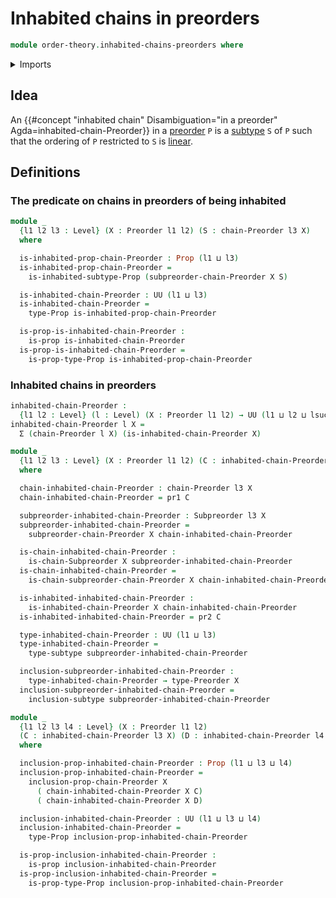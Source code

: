 # Inhabited chains in preorders

```agda
module order-theory.inhabited-chains-preorders where
```

<details><summary>Imports</summary>

```agda
open import foundation.dependent-pair-types
open import foundation.inhabited-subtypes
open import foundation.propositions
open import foundation.subtypes
open import foundation.universe-levels

open import order-theory.chains-preorders
open import order-theory.preorders
open import order-theory.subpreorders
open import order-theory.total-preorders
```

</details>

## Idea

An
{{#concept "inhabited chain" Disambiguation="in a preorder" Agda=inhabited-chain-Preorder}}
in a [preorder](order-theory.preorders.md) `P` is a
[subtype](foundation-core.subtypes.md) `S` of `P` such that the ordering of `P`
restricted to `S` is [linear](order-theory.total-preorders.md).

## Definitions

### The predicate on chains in preorders of being inhabited

```agda
module _
  {l1 l2 l3 : Level} (X : Preorder l1 l2) (S : chain-Preorder l3 X)
  where

  is-inhabited-prop-chain-Preorder : Prop (l1 ⊔ l3)
  is-inhabited-prop-chain-Preorder =
    is-inhabited-subtype-Prop (subpreorder-chain-Preorder X S)

  is-inhabited-chain-Preorder : UU (l1 ⊔ l3)
  is-inhabited-chain-Preorder =
    type-Prop is-inhabited-prop-chain-Preorder

  is-prop-is-inhabited-chain-Preorder :
    is-prop is-inhabited-chain-Preorder
  is-prop-is-inhabited-chain-Preorder =
    is-prop-type-Prop is-inhabited-prop-chain-Preorder
```

### Inhabited chains in preorders

```agda
inhabited-chain-Preorder :
  {l1 l2 : Level} (l : Level) (X : Preorder l1 l2) → UU (l1 ⊔ l2 ⊔ lsuc l)
inhabited-chain-Preorder l X =
  Σ (chain-Preorder l X) (is-inhabited-chain-Preorder X)

module _
  {l1 l2 l3 : Level} (X : Preorder l1 l2) (C : inhabited-chain-Preorder l3 X)
  where

  chain-inhabited-chain-Preorder : chain-Preorder l3 X
  chain-inhabited-chain-Preorder = pr1 C

  subpreorder-inhabited-chain-Preorder : Subpreorder l3 X
  subpreorder-inhabited-chain-Preorder =
    subpreorder-chain-Preorder X chain-inhabited-chain-Preorder

  is-chain-inhabited-chain-Preorder :
    is-chain-Subpreorder X subpreorder-inhabited-chain-Preorder
  is-chain-inhabited-chain-Preorder =
    is-chain-subpreorder-chain-Preorder X chain-inhabited-chain-Preorder

  is-inhabited-inhabited-chain-Preorder :
    is-inhabited-chain-Preorder X chain-inhabited-chain-Preorder
  is-inhabited-inhabited-chain-Preorder = pr2 C

  type-inhabited-chain-Preorder : UU (l1 ⊔ l3)
  type-inhabited-chain-Preorder =
    type-subtype subpreorder-inhabited-chain-Preorder

  inclusion-subpreorder-inhabited-chain-Preorder :
    type-inhabited-chain-Preorder → type-Preorder X
  inclusion-subpreorder-inhabited-chain-Preorder =
    inclusion-subtype subpreorder-inhabited-chain-Preorder

module _
  {l1 l2 l3 l4 : Level} (X : Preorder l1 l2)
  (C : inhabited-chain-Preorder l3 X) (D : inhabited-chain-Preorder l4 X)
  where

  inclusion-prop-inhabited-chain-Preorder : Prop (l1 ⊔ l3 ⊔ l4)
  inclusion-prop-inhabited-chain-Preorder =
    inclusion-prop-chain-Preorder X
      ( chain-inhabited-chain-Preorder X C)
      ( chain-inhabited-chain-Preorder X D)

  inclusion-inhabited-chain-Preorder : UU (l1 ⊔ l3 ⊔ l4)
  inclusion-inhabited-chain-Preorder =
    type-Prop inclusion-prop-inhabited-chain-Preorder

  is-prop-inclusion-inhabited-chain-Preorder :
    is-prop inclusion-inhabited-chain-Preorder
  is-prop-inclusion-inhabited-chain-Preorder =
    is-prop-type-Prop inclusion-prop-inhabited-chain-Preorder
```
